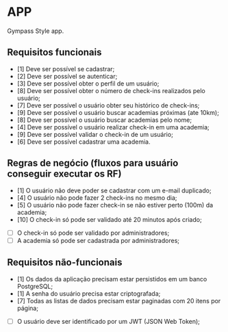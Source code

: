 # APP

Gympass Style app.

## Requisitos funcionais

- [1] Deve ser possível se cadastrar;
- [2] Deve ser possível se autenticar;
- [3] Deve ser possível obter o perfil de um usuário;
- [8] Deve ser possível obter o número de check-ins realizados pelo usuário;
- [7] Deve ser possível o usuário obter seu histórico de check-ins;
- [9] Deve ser possível o usuário buscar academias próximas (ate 10km);
- [8] Deve ser possível o usuário buscar academias pelo nome;
- [4] Deve ser possível o usuário realizar check-in em uma academia;
- [9] Deve ser possível validar o check-in de um usuário;
- [6] Deve ser possível cadastrar uma academia.

## Regras de negócio (fluxos para usuário conseguir executar os RF)

- [1] O usuário não deve poder se  cadastrar com um e-mail duplicado;
- [4] O usuário não pode fazer 2 check-ins no mesmo dia;
- [5] O usuário não pode fazer check-in se não estiver perto (100m) da academia;
- [10] O check-in só pode ser validado até 20 minutos após criado;
- [ ] O check-in só pode ser validado por administradores;
- [ ] A academia só pode ser cadastrada por administradores;

## Requisitos não-funcionais

- [1] Os dados da aplicação precisam estar persistidos em um banco PostgreSQL;
- [1] A senha do usuário precisa estar criptografada;
- [7] Todas as listas de dados precisam estar paginadas com 20 itens por página;
- [ ] O usuário deve ser identificado por um JWT (JSON Web Token);